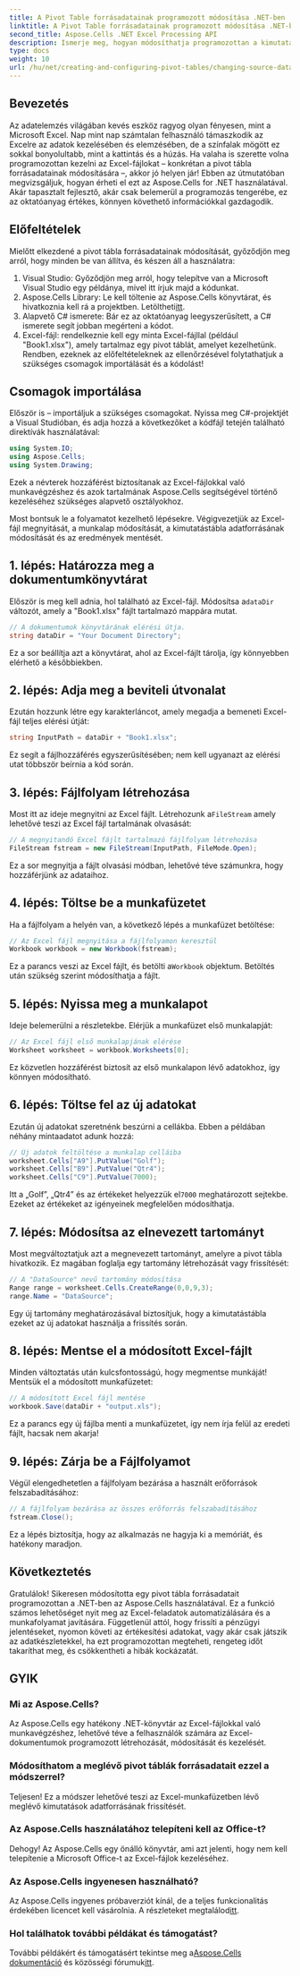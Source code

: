 ```yaml
---
title: A Pivot Table forrásadatainak programozott módosítása .NET-ben
linktitle: A Pivot Table forrásadatainak programozott módosítása .NET-ben
second_title: Aspose.Cells .NET Excel Processing API
description: Ismerje meg, hogyan módosíthatja programozottan a kimutatási táblázat forrásadatait az Aspose.Cells for .NET használatával átfogó, lépésről lépésre mutató oktatóanyagunkból.
type: docs
weight: 10
url: /hu/net/creating-and-configuring-pivot-tables/changing-source-data/
---
```

## Bevezetés
Az adatelemzés világában kevés eszköz ragyog olyan fényesen, mint a Microsoft Excel. Nap mint nap számtalan felhasználó támaszkodik az Excelre az adatok kezelésében és elemzésében, de a színfalak mögött ez sokkal bonyolultabb, mint a kattintás és a húzás. Ha valaha is szerette volna programozottan kezelni az Excel-fájlokat – konkrétan a pivot tábla forrásadatainak módosítására –, akkor jó helyen jár! Ebben az útmutatóban megvizsgáljuk, hogyan érheti el ezt az Aspose.Cells for .NET használatával. Akár tapasztalt fejlesztő, akár csak belemerül a programozás tengerébe, ez az oktatóanyag értékes, könnyen követhető információkkal gazdagodik.
## Előfeltételek
Mielőtt elkezdené a pivot tábla forrásadatainak módosítását, győződjön meg arról, hogy minden be van állítva, és készen áll a használatra:
1. Visual Studio: Győződjön meg arról, hogy telepítve van a Microsoft Visual Studio egy példánya, mivel itt írjuk majd a kódunkat.
2. Aspose.Cells Library: Le kell töltenie az Aspose.Cells könyvtárat, és hivatkoznia kell rá a projektben. Letöltheti[itt](https://releases.aspose.com/cells/net/).
3. Alapvető C# ismerete: Bár ez az oktatóanyag leegyszerűsített, a C# ismerete segít jobban megérteni a kódot.
4. Excel-fájl: rendelkeznie kell egy minta Excel-fájllal (például "Book1.xlsx"), amely tartalmaz egy pivot táblát, amelyet kezelhetünk.
Rendben, ezeknek az előfeltételeknek az ellenőrzésével folytathatjuk a szükséges csomagok importálását és a kódolást!
## Csomagok importálása
Először is – importáljuk a szükséges csomagokat. Nyissa meg C#-projektjét a Visual Studióban, és adja hozzá a következőket a kódfájl tetején található direktívák használatával:
```csharp
using System.IO;
using Aspose.Cells;
using System.Drawing;
```
Ezek a névterek hozzáférést biztosítanak az Excel-fájlokkal való munkavégzéshez és azok tartalmának Aspose.Cells segítségével történő kezeléséhez szükséges alapvető osztályokhoz.

Most bontsuk le a folyamatot kezelhető lépésekre. Végigvezetjük az Excel-fájl megnyitását, a munkalap módosítását, a kimutatástábla adatforrásának módosítását és az eredmények mentését.
## 1. lépés: Határozza meg a dokumentumkönyvtárat
 Először is meg kell adnia, hol található az Excel-fájl. Módosítsa a`dataDir` változót, amely a "Book1.xlsx" fájlt tartalmazó mappára mutat.
```csharp
// A dokumentumok könyvtárának elérési útja.
string dataDir = "Your Document Directory";
```
Ez a sor beállítja azt a könyvtárat, ahol az Excel-fájlt tárolja, így könnyebben elérhető a későbbiekben.
## 2. lépés: Adja meg a beviteli útvonalat
Ezután hozzunk létre egy karakterláncot, amely megadja a bemeneti Excel-fájl teljes elérési útját:
```csharp
string InputPath = dataDir + "Book1.xlsx";
```
Ez segít a fájlhozzáférés egyszerűsítésében; nem kell ugyanazt az elérési utat többször beírnia a kód során.
## 3. lépés: Fájlfolyam létrehozása
 Most itt az ideje megnyitni az Excel fájlt. Létrehozunk a`FileStream` amely lehetővé teszi az Excel fájl tartalmának olvasását:
```csharp
// A megnyitandó Excel fájlt tartalmazó fájlfolyam létrehozása
FileStream fstream = new FileStream(InputPath, FileMode.Open);
```
Ez a sor megnyitja a fájlt olvasási módban, lehetővé téve számunkra, hogy hozzáférjünk az adataihoz.
## 4. lépés: Töltse be a munkafüzetet
Ha a fájlfolyam a helyén van, a következő lépés a munkafüzet betöltése:
```csharp
// Az Excel fájl megnyitása a fájlfolyamon keresztül
Workbook workbook = new Workbook(fstream);
```
 Ez a parancs veszi az Excel fájlt, és betölti a`Workbook` objektum. Betöltés után szükség szerint módosíthatja a fájlt.
## 5. lépés: Nyissa meg a munkalapot
Ideje belemerülni a részletekbe. Elérjük a munkafüzet első munkalapját:
```csharp
// Az Excel fájl első munkalapjának elérése
Worksheet worksheet = workbook.Worksheets[0];
```
Ez közvetlen hozzáférést biztosít az első munkalapon lévő adatokhoz, így könnyen módosítható.
## 6. lépés: Töltse fel az új adatokat
Ezután új adatokat szeretnénk beszúrni a cellákba. Ebben a példában néhány mintaadatot adunk hozzá:
```csharp
// Új adatok feltöltése a munkalap celláiba
worksheet.Cells["A9"].PutValue("Golf");
worksheet.Cells["B9"].PutValue("Qtr4");
worksheet.Cells["C9"].PutValue(7000);
```
 Itt a „Golf”, „Qtr4” és az értékeket helyezzük el`7000` meghatározott sejtekbe. Ezeket az értékeket az igényeinek megfelelően módosíthatja.
## 7. lépés: Módosítsa az elnevezett tartományt
Most megváltoztatjuk azt a megnevezett tartományt, amelyre a pivot tábla hivatkozik. Ez magában foglalja egy tartomány létrehozását vagy frissítését:
```csharp
// A "DataSource" nevű tartomány módosítása
Range range = worksheet.Cells.CreateRange(0,0,9,3);
range.Name = "DataSource";
```
Egy új tartomány meghatározásával biztosítjuk, hogy a kimutatástábla ezeket az új adatokat használja a frissítés során.
## 8. lépés: Mentse el a módosított Excel-fájlt
Minden változtatás után kulcsfontosságú, hogy megmentse munkáját! Mentsük el a módosított munkafüzetet:
```csharp
// A módosított Excel fájl mentése
workbook.Save(dataDir + "output.xls");
```
Ez a parancs egy új fájlba menti a munkafüzetet, így nem írja felül az eredeti fájlt, hacsak nem akarja!
## 9. lépés: Zárja be a Fájlfolyamot
Végül elengedhetetlen a fájlfolyam bezárása a használt erőforrások felszabadításához:
```csharp
// A fájlfolyam bezárása az összes erőforrás felszabadításához
fstream.Close();
```
Ez a lépés biztosítja, hogy az alkalmazás ne hagyja ki a memóriát, és hatékony maradjon.
## Következtetés
Gratulálok! Sikeresen módosította egy pivot tábla forrásadatait programozottan a .NET-ben az Aspose.Cells használatával. Ez a funkció számos lehetőséget nyit meg az Excel-feladatok automatizálására és a munkafolyamat javítására. Függetlenül attól, hogy frissíti a pénzügyi jelentéseket, nyomon követi az értékesítési adatokat, vagy akár csak játszik az adatkészletekkel, ha ezt programozottan megteheti, rengeteg időt takaríthat meg, és csökkentheti a hibák kockázatát.

## GYIK
### Mi az Aspose.Cells?
Az Aspose.Cells egy hatékony .NET-könyvtár az Excel-fájlokkal való munkavégzéshez, lehetővé téve a felhasználók számára az Excel-dokumentumok programozott létrehozását, módosítását és kezelését.
### Módosíthatom a meglévő pivot táblák forrásadatait ezzel a módszerrel?
Teljesen! Ez a módszer lehetővé teszi az Excel-munkafüzetben lévő meglévő kimutatások adatforrásának frissítését.
### Az Aspose.Cells használatához telepíteni kell az Office-t?
Dehogy! Az Aspose.Cells egy önálló könyvtár, ami azt jelenti, hogy nem kell telepítenie a Microsoft Office-t az Excel-fájlok kezeléséhez.
### Az Aspose.Cells ingyenesen használható?
Az Aspose.Cells ingyenes próbaverziót kínál, de a teljes funkcionalitás érdekében licencet kell vásárolnia. A részleteket megtalálod[itt](https://purchase.aspose.com/buy).
### Hol találhatok további példákat és támogatást?
 További példákért és támogatásért tekintse meg a[Aspose.Cells dokumentáció](https://reference.aspose.com/cells/net/) és közösségi fórumuk[itt](https://forum.aspose.com/c/cells/9).